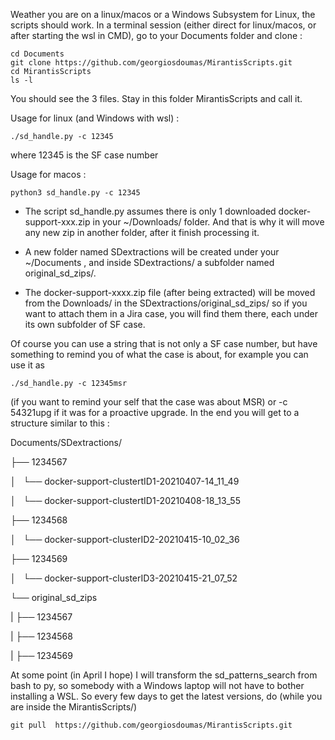 Weather you are on a linux/macos or a Windows Subsystem for Linux, the scripts should work.
In a terminal session (either direct for linux/macos, or after starting the wsl in CMD), go to your Documents folder and clone :
```
cd Documents
git clone https://github.com/georgiosdoumas/MirantisScripts.git
cd MirantisScripts
ls -l 
```
You should see the 3 files. Stay in this folder MirantisScripts and call it.

Usage  for linux (and Windows with wsl) :
```
./sd_handle.py -c 12345 
```
where 12345 is the SF case number 

Usage for macos :
```
python3 sd_handle.py -c 12345
```
- The script sd_handle.py assumes there is only 1 downloaded docker-support-xxx.zip in your ~/Downloads/ folder. 
And that is why it will move any new zip in another folder, after it finish processing it.

- A new folder named SDextractions will be created under your ~/Documents , and inside SDextractions/ a subfolder named original_sd_zips/.

- The docker-support-xxxx.zip file (after being extracted) will be moved from the Downloads/ in the SDextractions/original_sd_zips/
so if you want to attach them in a Jira case, you will find them there, each under its own subfolder of SF case.

Of course you can use a string that is not only a SF case number, but have something to remind you of what the case is about, for example you can use it as 
```
./sd_handle.py -c 12345msr 
```
(if you want to remind your self that the case was about MSR) or -c 54321upg if it was for a proactive upgrade.
In the end  you will get to a structure similar to this :

Documents/SDextractions/

├── 1234567

│   └── docker-support-clustertID1-20210407-14_11_49

│   └── docker-support-clustertID1-20210408-18_13_55

├── 1234568

│   └── docker-support-clusterID2-20210415-10_02_36

├── 1234569

│   └── docker-support-clusterID3-20210415-21_07_52

└── original_sd_zips

|       ├── 1234567
    
|       ├── 1234568
    
|       ├── 1234569
    


At some point (in April I hope) I will transform the sd_patterns_search from bash to py, so somebody with a Windows laptop will not have to bother installing a WSL. So every few days to get the latest versions, do (while you are inside the MirantisScripts/) 
```
git pull  https://github.com/georgiosdoumas/MirantisScripts.git
```
